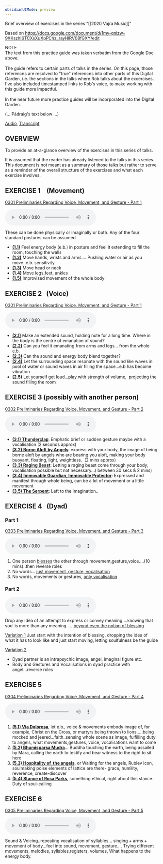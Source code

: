 ```yaml
---
obsidianUIMode: preview
---
```

 Brief overview of exercises in the series “[[2020 Vajra Music]]”
 
 Based on https://docs.google.com/document/d/1my-qnizw-9XKszhI6TCXsXuXpPChz_rayHlRV08fGXY/edit

<div class="admonition note"><div class="title">NOTE</div><div class="content">
The text from this practice guide was taken verbatim from the Google Doc above.<br/>
<br/>
The guide refers to certain parts of talks in the series. On this page, those references are resolved to "true" references into other parts of this Digital Garden, i.e. the sections in the talks where Rob talks about the excercises. I've also included timestamped links to Rob's voice, to make working with this guide more impactful.<br/>
<br/>
In the near future more practice guides will be incorporated into the Digital Garden.<br/>
</div></div>

(... Pádraig's text below ...)

 [Audio](https://dharmaseed.org/retreats/4590/), 
 [Transcript](https://airtable.com/shr9OS6jqmWvWTG5g/tblHlCKWIIhZzEFMk/viw3k0IfSo0Dve9ZJ/recn5Du7GLsvMvlOJ/fldJfzyMJCDaGCKom/attzlyCzAiPkqy1lQ)

## OVERVIEW 
To provide an at-a-glance overview of the exercises in this series of talks. 

It is assumed that the reader has already listened to the talks in this series. This document is not meant as a summary of those talks but rather to serve as a reminder of the overall structure of the exercises and what each exercise involves.

## EXERCISE 1    (Movement)
<a data-href="0301 Preliminaries Regarding Voice, Movement, and Gesture - Part 1#^16-2" href="0301+Preliminaries+Regarding+Voice%2C+Movement%2C+and+Gesture+-+Part+1#^16-2" class="internal-link" target="_blank" rel="noopener">0301 Preliminaries Regarding Voice, Movement, and Gesture - Part 1</a>

<audio controls preload=metadata style=" width:300px;" controlslist="nodownload"><source src="https://dharmaseed.org/talks/62452/20200301-Rob_Burbea-GAIA-preliminaries_regarding_voice_movement_and_gesture_part_1-62452.mp3#t=01:19:50" type="audio/mpeg">???</audio>

These can be done physically or imaginally or both. Any of the four standard postures can be assumed

- **<a data-href="0301 Preliminaries Regarding Voice, Movement, and Gesture - Part 1#^16-4" href="0301+Preliminaries+Regarding+Voice%2C+Movement%2C+and+Gesture+-+Part+1#^16-4" class="internal-link" target="_blank" rel="noopener">(1.1)</a>** Feel energy body (e.b.) in posture and feel it extending to fill the room, touching the walls
- **<a data-href="0301 Preliminaries Regarding Voice, Movement, and Gesture - Part 1#^16-5" href="0301+Preliminaries+Regarding+Voice%2C+Movement%2C+and+Gesture+-+Part+1#^16-5" class="internal-link" target="_blank" rel="noopener">(1.2)</a>** Move hands, wrists and arms…. Pushing water or air as you move..e.b. sensitivity
- **<a data-href="0301 Preliminaries Regarding Voice, Movement, and Gesture - Part 1#^17-2" href="0301+Preliminaries+Regarding+Voice%2C+Movement%2C+and+Gesture+-+Part+1#^17-2" class="internal-link" target="_blank" rel="noopener">(1.3)</a>** Move head or neck
- **<a data-href="0301 Preliminaries Regarding Voice, Movement, and Gesture - Part 1#^17-3" href="0301+Preliminaries+Regarding+Voice%2C+Movement%2C+and+Gesture+-+Part+1#^17-3" class="internal-link" target="_blank" rel="noopener">(1.4)</a>** Move legs,feet, ankles
- **<a data-href="0301 Preliminaries Regarding Voice, Movement, and Gesture - Part 1#^17-4" href="0301+Preliminaries+Regarding+Voice%2C+Movement%2C+and+Gesture+-+Part+1#^17-4" class="internal-link" target="_blank" rel="noopener">(1.5)</a>** Improvised movement of the whole body

## EXERCISE 2   (Voice)
<a data-href="0301 Preliminaries Regarding Voice, Movement, and Gesture - Part 1#^18-2" href="0301+Preliminaries+Regarding+Voice%2C+Movement%2C+and+Gesture+-+Part+1#^18-2" class="internal-link" target="_blank" rel="noopener">0301 Preliminaries Regarding Voice, Movement, and Gesture - Part 1</a>

<audio controls preload=metadata style=" width:300px;" controlslist="nodownload"><source src="https://dharmaseed.org/talks/62452/20200301-Rob_Burbea-GAIA-preliminaries_regarding_voice_movement_and_gesture_part_1-62452.mp3#t=01:28:43" type="audio/mpeg">???</audio>

- **<a data-href="0301 Preliminaries Regarding Voice, Movement, and Gesture - Part 1#^18-5" href="0301+Preliminaries+Regarding+Voice%2C+Movement%2C+and+Gesture+-+Part+1#^18-5" class="internal-link" target="_blank" rel="noopener">(2.1)</a>** Make an extended sound, holding note for a long time. Where in the body is the centre of emanation of sound?
- **<a data-href="0301 Preliminaries Regarding Voice, Movement, and Gesture - Part 1#^18-6" href="0301+Preliminaries+Regarding+Voice%2C+Movement%2C+and+Gesture+-+Part+1#^18-6" class="internal-link" target="_blank" rel="noopener">(2.2)</a>** Can you feel it emanating from arms and legs… from the whole e.b.
- **<a data-href="0301 Preliminaries Regarding Voice, Movement, and Gesture - Part 1#^19-2" href="0301+Preliminaries+Regarding+Voice%2C+Movement%2C+and+Gesture+-+Part+1#^19-2" class="internal-link" target="_blank" rel="noopener">(2.3)</a>** Can the sound and energy body blend together?
- **<a data-href="0301 Preliminaries Regarding Voice, Movement, and Gesture - Part 1#^19-3" href="0301+Preliminaries+Regarding+Voice%2C+Movement%2C+and+Gesture+-+Part+1#^19-3" class="internal-link" target="_blank" rel="noopener">(2.4)</a>** Let the surrounding space resonate with the sound like waves in pool of water or sound waves in air filling the space...e.b has become vibration
- **<a data-href="0301 Preliminaries Regarding Voice, Movement, and Gesture - Part 1#^19-4" href="0301+Preliminaries+Regarding+Voice%2C+Movement%2C+and+Gesture+-+Part+1#^19-4" class="internal-link" target="_blank" rel="noopener">(2.5)</a>** Let yourself get loud...play with strength of volume,  projecting the sound filling the room

## EXERCISE 3 (possibly with another person)
<a data-href="0302 Preliminaries Regarding Voice, Movement, and Gesture - Part 2#^7-3" href="0302+Preliminaries+Regarding+Voice%2C+Movement%2C+and+Gesture+-+Part+2#^7-3" class="internal-link" target="_blank" rel="noopener">0302 Preliminaries Regarding Voice, Movement, and Gesture - Part 2</a>

<audio controls preload=metadata style=" width:300px;" controlslist="nodownload"><source src="https://dharmaseed.org/talks/62453/20200302-Rob_Burbea-GAIA-preliminaries_regarding_voice_movement_and_gesture_part_2-62453.mp3#t=33:34" type="audio/mpeg">???</audio>

 - **<a data-href="0302 Preliminaries Regarding Voice, Movement, and Gesture - Part 2#^7-4" href="0302+Preliminaries+Regarding+Voice%2C+Movement%2C+and+Gesture+-+Part+2#^7-4" class="internal-link" target="_blank" rel="noopener">(3.1) Thunderclap</a>**: Emphatic brief or sudden gesture maybe with a vocalisation (2 seconds approx)
 - **<a data-href="0302 Preliminaries Regarding Voice, Movement, and Gesture - Part 2#^9-1" href="0302+Preliminaries+Regarding+Voice%2C+Movement%2C+and+Gesture+-+Part+2#^9-1" class="internal-link" target="_blank" rel="noopener">(3.2) Borne Aloft by Angels</a>**: express with your body, the image of being borne aloft by angels who are bearing you aloft, making your body buoyant, floating, light, weightless.  (2 mins approx)
 - **<a data-href="0302 Preliminaries Regarding Voice, Movement, and Gesture - Part 2#^9-3" href="0302+Preliminaries+Regarding+Voice%2C+Movement%2C+and+Gesture+-+Part+2#^9-3" class="internal-link" target="_blank" rel="noopener">(3.3) Raging Beast</a>**: Letting a raging beast come through your body, vocalisation possible but not necessary…( between 30 secs & 2 mins)
 - **<a data-href="0302 Preliminaries Regarding Voice, Movement, and Gesture - Part 2#^9-6" href="0302+Preliminaries+Regarding+Voice%2C+Movement%2C+and+Gesture+-+Part+2#^9-6" class="internal-link" target="_blank" rel="noopener">(3.4) Immovable Guardian, Immovable Protector</a>**: Expressed and manifest through whole being, can be a lot of movement or a little movement
 - **<a data-href="0302 Preliminaries Regarding Voice, Movement, and Gesture - Part 2#^10-2" href="0302+Preliminaries+Regarding+Voice%2C+Movement%2C+and+Gesture+-+Part+2#^10-2" class="internal-link" target="_blank" rel="noopener">(3.5) The Serpent</a>**: Left to the imagination..

## EXERCISE 4   (Dyad)

### Part 1
<a data-href="0303 Preliminaries Regarding Voice, Movement, and Gesture - Part 3#^11-2" href="0303+Preliminaries+Regarding+Voice%2C+Movement%2C+and+Gesture+-+Part+3#^11-2" class="internal-link" target="_blank" rel="noopener">0303 Preliminaries Regarding Voice, Movement, and Gesture - Part 3</a>

<audio controls preload=metadata style=" width:300px;" controlslist="nodownload"><source src="https://dharmaseed.org/talks/62454/20200303-Rob_Burbea-GAIA-preliminaries_regarding_voice_movement_and_gesture_part_3-62454.mp3#t=59:49" type="audio/mpeg">???</audio>

1.  One person <a data-href="0303 Preliminaries Regarding Voice, Movement, and Gesture - Part 3#^11-4" href="0303+Preliminaries+Regarding+Voice%2C+Movement%2C+and+Gesture+-+Part+3#^11-4" class="internal-link" target="_blank" rel="noopener">blesses</a> the other through movement,gesture,voice….(10 mins)..then reverse roles 
2. No words… <a data-href="0303 Preliminaries Regarding Voice, Movement, and Gesture - Part 3#^13-1" href="0303+Preliminaries+Regarding+Voice%2C+Movement%2C+and+Gesture+-+Part+3#^13-1" class="internal-link" target="_blank" rel="noopener">just movement, gesture, vocalisation</a>
3. No words, movements or gestures, <a data-href="0303 Preliminaries Regarding Voice, Movement, and Gesture - Part 3#^13-2" href="0303+Preliminaries+Regarding+Voice%2C+Movement%2C+and+Gesture+-+Part+3#^13-2" class="internal-link" target="_blank" rel="noopener">only vocalisation</a>

### Part 2
<audio controls preload=metadata style=" width:300px;" controlslist="nodownload"><source src="https://dharmaseed.org/talks/62454/20200303-Rob_Burbea-GAIA-preliminaries_regarding_voice_movement_and_gesture_part_3-62454.mp3#t=01:14:32" type="audio/mpeg">???</audio>

Drop any idea of an attempt to express or convey meaning….knowing that soul is more than any meaning….. <a data-href="0303 Preliminaries Regarding Voice, Movement, and Gesture - Part 3#^13-6" href="0303+Preliminaries+Regarding+Voice%2C+Movement%2C+and+Gesture+-+Part+3#^13-6" class="internal-link" target="_blank" rel="noopener">beyond even the notion of blessing</a>

<a data-href="0304 Preliminaries Regarding Voice, Movement, and Gesture - Part 4#^2-1" href="0304+Preliminaries+Regarding+Voice%2C+Movement%2C+and+Gesture+-+Part+4#^2-1" class="internal-link" target="_blank" rel="noopener">Variation 1</a>
Just start with the intention of blessing, dropping the idea of what it has to look like and just start moving, letting soulfulness be the guide   

<a data-href="0304 Preliminaries Regarding Voice, Movement, and Gesture - Part 4#^9-4" href="0304+Preliminaries+Regarding+Voice%2C+Movement%2C+and+Gesture+-+Part+4#^9-4" class="internal-link" target="_blank" rel="noopener">Variation 2</a>
- Dyad partner is an intrapsychic image, angel, imaginal figure etc.
- Body and Gestures and Vocalisations in dyad practice with angel...reverse roles

## EXERCISE 5
<a data-href="0304 Preliminaries Regarding Voice, Movement, and Gesture - Part 4#^11-4" href="0304+Preliminaries+Regarding+Voice%2C+Movement%2C+and+Gesture+-+Part+4#^11-4" class="internal-link" target="_blank" rel="noopener">0304 Preliminaries Regarding Voice, Movement, and Gesture - Part 4</a>

<audio controls preload=metadata style=" width:300px;" controlslist="nodownload"><source src="https://dharmaseed.org/talks/62455/20200304-Rob_Burbea-GAIA-preliminaries_regarding_voice_movement_and_gesture_part_4-62455.mp3#t=54:50" type="audio/mpeg">???</audio>

1.  **<a data-href="0304 Preliminaries Regarding Voice, Movement, and Gesture - Part 4#^11-5" href="0304+Preliminaries+Regarding+Voice%2C+Movement%2C+and+Gesture+-+Part+4#^11-5" class="internal-link" target="_blank" rel="noopener">(5.1) Via Dolorosa</a>**, let e.b., voice & movements embody image of, for example, Christ on the Cross, or martyrs being thrown to lions…..being mocked and jeered...faith..sensing whole scene as image, fulfilling duty to angels, what movements,gestures, voice, vocalisations want to come
2.  **<a data-href="0304 Preliminaries Regarding Voice, Movement, and Gesture - Part 4#^13-3" href="0304+Preliminaries+Regarding+Voice%2C+Movement%2C+and+Gesture+-+Part+4#^13-3" class="internal-link" target="_blank" rel="noopener">(5.2) Bhumisparsa Mudra</a>**… Buddha touching the earth, being assailed by Mara, calling the earth to testify and bear witness to the right to sit here
3.  **<a data-href="0304 Preliminaries Regarding Voice, Movement, and Gesture - Part 4#^15-3" href="0304+Preliminaries+Regarding+Voice%2C+Movement%2C+and+Gesture+-+Part+4#^15-3" class="internal-link" target="_blank" rel="noopener">(5.3) Hospitality of  the angels</a>**, or Waiting for the angels, Rublev icon, soulmaking poise elements of lattice are there- grace, humility, reverence, create-discover
4.  **<a data-href="0304 Preliminaries Regarding Voice, Movement, and Gesture - Part 4#^17-1" href="0304+Preliminaries+Regarding+Voice%2C+Movement%2C+and+Gesture+-+Part+4#^17-1" class="internal-link" target="_blank" rel="noopener">(5.4) Stance of Rosa Parks</a>**, something ethical, right about this stance.. Duty of soul-calling

## EXERCISE 6
<a data-href="0305 Preliminaries Regarding Voice, Movement, and Gesture - Part 5#^1-3" href="0305+Preliminaries+Regarding+Voice%2C+Movement%2C+and+Gesture+-+Part+5#^1-3" class="internal-link" target="_blank" rel="noopener">0305 Preliminaries Regarding Voice, Movement, and Gesture - Part 5</a>

<audio controls preload=metadata style=" width:300px;" controlslist="nodownload"><source src="https://dharmaseed.org/talks/62456/20200305-Rob_Burbea-GAIA-preliminaries_regarding_voice_movement_and_gesture_part_5-62456.mp3#t=03:02" type="audio/mpeg">???</audio>

Sound & Voicing..repeating vocalisation of syllables… singing + arms + movement of body...feel into sound, movement, gesture…. Trying different movements, melodies, syllables,registers, volumes, What happens to the energy body.
